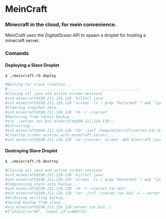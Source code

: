 # MeinCraft
### Minecraft in the cloud, for mein convenience.

MeinCraft uses the *DigitalOcean* API to spawn a droplet for hosting a minecraft server.

### Comands

#### Deploying a Slave Droplet
```bash
$ ./meincraft.rb deploy

#Waiting for slave creation...
#............................................................
#Closing all java and active screen sessions
#ssh minecraft@198.211.126.128 'killall java'
#ssh minecraft@198.211.126.128 'screen -ls | grep "Detached" | awk "{print $1}" | xargs -i screen -X -S {} quit'
#Clearing snapshot data...
#ssh minecraft@198.211.126.128 'rm -r ~/server'
#Restoring from latest backup...
#scp ./server.tar.bz2 minecraft@198.211.126.128:~
#Extracting...
#ssh minecraft@198.211.126.128 'tar -jxvf /home/minecraft/server.tar.bz2'
#Creating screen session with minecraft server...
#ssh minecraft@198.211.126.128 'cd ~/server; screen -dmS minecraft java -Xms1500M -Xmx1500M -jar minecraft_server.jar nogui'
```

#### Destroying Slave Droplet
```bash
$ ./meincraft.rb destroy

#Closing all java and active screen sessions
#ssh minecraft@198.211.126.128 'killall java'
#ssh minecraft@198.211.126.128 'screen -ls | grep "Detached" | awk "{print $1}" | xargs -i screen -X -S {} quit'
#Compressing state into backup...
#ssh minecraft@198.211.126.128 'rm -r ~/server.tar.bz2'
#ssh minecraft@198.211.126.128 'tar -jcvf ~/server.tar.bz2 -C ~ server'
#Archiving existing backup...
#Saving backup from slave...
#scp minecraft@198.211.126.128:server.tar.bz2 ./
#{"status"=>"OK", "event_id"=>988755}
```

